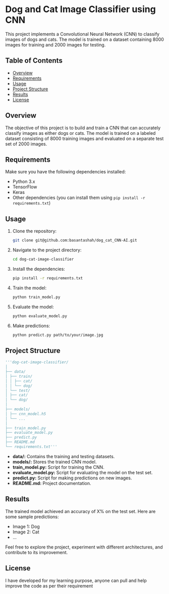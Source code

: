 # Dog and Cat Image Classifier using CNN

This project implements a Convolutional Neural Network (CNN) to classify images of dogs and cats. The model is trained on a dataset containing 8000 images for training and 2000 images for testing.

## Table of Contents
- [Overview](#overview)
- [Requirements](#requirements)
- [Usage](#usage)
- [Project Structure](#project-structure)
- [Results](#results)
- [License](#license)

## Overview

The objective of this project is to build and train a CNN that can accurately classify images as either dogs or cats. The model is trained on a labeled dataset consisting of 8000 training images and evaluated on a separate test set of 2000 images.

## Requirements

Make sure you have the following dependencies installed:

- Python 3.x
- TensorFlow
- Keras
- Other dependencies (you can install them using `pip install -r requirements.txt`)

## Usage

1. Clone the repository:

    ```bash
    git clone git@github.com:basantashah/dog_cat_CNN-AI.git
    ```

2. Navigate to the project directory:

    ```bash
    cd dog-cat-image-classifier
    ```

3. Install the dependencies:

    ```bash
    pip install -r requirements.txt
    ```

4. Train the model:

    ```bash
    python train_model.py
    ```

5. Evaluate the model:

    ```bash
    python evaluate_model.py
    ```

6. Make predictions:

    ```bash
    python predict.py path/to/your/image.jpg
    ```

## Project Structure

```python
'''dog-cat-image-classifier/
│
├── data/
│ ├── train/
│ │ ├── cat/
│ │ └── dog/
│ └── test/
│ ├── cat/
│ └── dog/
│
├── models/
│ ├── cnn_model.h5
│ └── ...
│
├── train_model.py
├── evaluate_model.py
├── predict.py
├── README.md
└── requirements.txt'''
```


- **data/:** Contains the training and testing datasets.
- **models/:** Stores the trained CNN model.
- **train_model.py:** Script for training the CNN.
- **evaluate_model.py:** Script for evaluating the model on the test set.
- **predict.py:** Script for making predictions on new images.
- **README.md:** Project documentation.

## Results

The trained model achieved an accuracy of X% on the test set. Here are some sample predictions:

- Image 1: Dog
- Image 2: Cat
- ...

Feel free to explore the project, experiment with different architectures, and contribute to its improvement.

## License

I have developed for my learning purpose, anyone can pull and help improve the code as per their requirement
